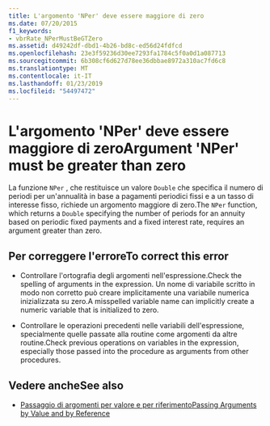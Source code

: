 ```yaml
---
title: L'argomento 'NPer' deve essere maggiore di zero
ms.date: 07/20/2015
f1_keywords:
- vbrRate_NPerMustBeGTZero
ms.assetid: d49242df-dbd1-4b26-bd8c-ed56d24fdfcd
ms.openlocfilehash: 23e3f59236d30ee7293fa1784c5f0a0d1a087713
ms.sourcegitcommit: 6b308cf6d627d78ee36dbbae8972a310ac7fd6c8
ms.translationtype: MT
ms.contentlocale: it-IT
ms.lasthandoff: 01/23/2019
ms.locfileid: "54497472"
---
```

# <a name="argument-nper-must-be-greater-than-zero"></a><span data-ttu-id="b70ed-102">L'argomento 'NPer' deve essere maggiore di zero</span><span class="sxs-lookup"><span data-stu-id="b70ed-102">Argument 'NPer' must be greater than zero</span></span>
<span data-ttu-id="b70ed-103">La funzione `NPer` , che restituisce un valore `Double` che specifica il numero di periodi per un'annualità in base a pagamenti periodici fissi e a un tasso di interesse fisso, richiede un argomento maggiore di zero.</span><span class="sxs-lookup"><span data-stu-id="b70ed-103">The `NPer` function, which returns a `Double` specifying the number of periods for an annuity based on periodic fixed payments and a fixed interest rate, requires an argument greater than zero.</span></span>  
  
## <a name="to-correct-this-error"></a><span data-ttu-id="b70ed-104">Per correggere l'errore</span><span class="sxs-lookup"><span data-stu-id="b70ed-104">To correct this error</span></span>  
  
-   <span data-ttu-id="b70ed-105">Controllare l'ortografia degli argomenti nell'espressione.</span><span class="sxs-lookup"><span data-stu-id="b70ed-105">Check the spelling of arguments in the expression.</span></span> <span data-ttu-id="b70ed-106">Un nome di variabile scritto in modo non corretto può creare implicitamente una variabile numerica inizializzata su zero.</span><span class="sxs-lookup"><span data-stu-id="b70ed-106">A misspelled variable name can implicitly create a numeric variable that is initialized to zero.</span></span>  
  
-   <span data-ttu-id="b70ed-107">Controllare le operazioni precedenti nelle variabili dell'espressione, specialmente quelle passate alla routine come argomenti da altre routine.</span><span class="sxs-lookup"><span data-stu-id="b70ed-107">Check previous operations on variables in the expression, especially those passed into the procedure as arguments from other procedures.</span></span>  
  
## <a name="see-also"></a><span data-ttu-id="b70ed-108">Vedere anche</span><span class="sxs-lookup"><span data-stu-id="b70ed-108">See also</span></span>
- [<span data-ttu-id="b70ed-109">Passaggio di argomenti per valore e per riferimento</span><span class="sxs-lookup"><span data-stu-id="b70ed-109">Passing Arguments by Value and by Reference</span></span>](../../visual-basic/programming-guide/language-features/procedures/passing-arguments-by-value-and-by-reference.md)

